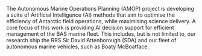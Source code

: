 The Autonomous Marine Operations Planning (AMOP) project is developing a suite of Artificial Intelligence (AI) methods that aim to optimise the efficiency of Antarctic field operations, while maximising science delivery. A core focus of this work is providing AI decision support for efficient management of the BAS marine fleet. This includes, but is not limited to, our research ship the RRS Sir David Attenborough (SDA) and our fleet of autonomous marine vehicles, such as Boaty McBoatface.
